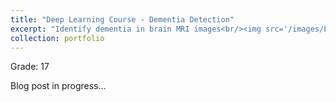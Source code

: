 ```yaml
---
title: "Deep Learning Course - Dementia Detection"
excerpt: "Identify dementia in brain MRI images<br/><img src='/images/brain_mri.jpg'><br/><br/>"
collection: portfolio
---
```

Grade: 17

Blog post in progress...

